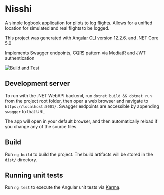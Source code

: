 # Nisshi
A simple logbook application for pilots to log flights. Allows for a unified location for simulated and real flights to be logged.

This project was generated with [Angular CLI](https://github.com/angular/angular-cli) version 12.2.6. and .NET Core 5.0

Implements Swagger endpoints, CQRS pattern via MediatR and JWT authentication 

[![Build and Test](https://github.com/chris-ali/nisshi/actions/workflows/buildAndTest.yml/badge.svg)](https://github.com/chris-ali/nisshi/actions/workflows/buildAndTest.yml)

## Development server

To run with the .NET WebAPI backend, run `dotnet build && dotnet run` from the project root folder, then open a web browser and navigate to `https://localhost:5001/`. Swagger endpoints are accessible by appending `swagger` to that URL   

The app will open in your default browser, and then automatically reload if you change any of the source files.

## Build

Run `ng build` to build the project. The build artifacts will be stored in the `dist/` directory.

## Running unit tests

Run `ng test` to execute the Angular unit tests via [Karma](https://karma-runner.github.io).
